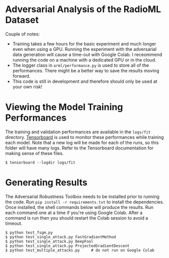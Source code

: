 # Adversarial Analysis of the RadioML Dataset


Couple of notes: 
* Training takes a few hours for the basic experiment and much longer even when using a GPU. Running the experiment with the adversarial data generation will cause a time-out with Google Colab. I receommend running the code on a machine with a dedicated GPU or in the cloud. 
* The logger class in `arml/performance.py` is used to store all of the performances. There might be a better way to save the results moving forward. 
* This code is still in development and therefore should only be used at your own risk! 

# Viewing the Model Training Performances 

The training and validation performances are available in the `logs/fit` directory. [Tensorboard](https://www.tensorflow.org/tensorboard/get_started) is used to monitor these performances while training each model. Note that a new log will be made for each of the runs, so this folder will have many logs. Refer to the Tensorboard documentation for making sense of these files.  
```
$ tensorboard --logdir logs/fit
```

# Generating Results 

The Adversarial Robustness Toolbox needs to be installed prior to running the code. Run `pip install -r requirements.txt` to install the dependencies. Once installed, the shell commands below will produce the results. Run each command one at a time if you're using Google Colab. After a command is run then you should restart the Colab session to avoid a timeout. 

```
$ python test_fsgm.py 
$ python test_single_attack.py FastGradientMethod 
$ python test_single_attack.py DeepFool 
$ python test_single_attack.py ProjectedGradientDescent 
$ python test_multiple_attacks.py     # do not run on Google Colab
```